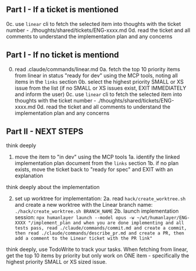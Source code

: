 ## Part I - If a ticket is mentioned

0c. use `linear` cli to fetch the selected item into thoughts with the ticket number - ./thoughts/shared/tickets/ENG-xxxx.md
0d. read the ticket and all comments to understand the implementation plan and any concerns

## Part I - If no ticket is mentiond

0.  read .claude/commands/linear.md
0a. fetch the top 10 priority items from linear in status "ready for dev" using the MCP tools, noting all items in the `links` section
0b. select the highest priority SMALL or XS issue from the list (if no SMALL or XS issues exist, EXIT IMMEDIATELY and inform the user)
0c. use `linear` cli to fetch the selected item into thoughts with the ticket number - ./thoughts/shared/tickets/ENG-xxxx.md
0d. read the ticket and all comments to understand the implementation plan and any concerns

## Part II - NEXT STEPS

think deeply

1. move the item to "in dev" using the MCP tools
1a. identify the linked implementation plan document from the `links` section
1b. if no plan exists, move the ticket back to "ready for spec" and EXIT with an explanation

think deeply about the implementation

2. set up worktree for implementation:
2a. read `hack/create_worktree.sh` and create a new worktree with the Linear branch name: `./hack/create_worktree.sh BRANCH_NAME`
2b. launch implementation session: `npx humanlayer launch --model opus -w ~/wt/humanlayer/ENG-XXXX "/implement_plan and when you are done implementing and all tests pass, read ./claude/commands/commit.md and create a commit, then read ./claude/commands/describe_pr.md and create a PR, then add a comment to the Linear ticket with the PR link"`

think deeply, use TodoWrite to track your tasks. When fetching from linear, get the top 10 items by priority but only work on ONE item - specifically the highest priority SMALL or XS sized issue.
